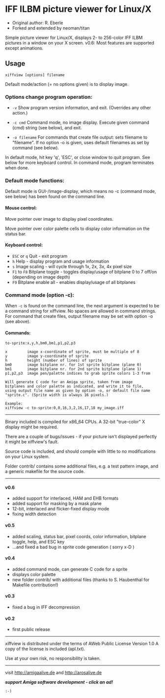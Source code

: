 # IFF ILBM picture viewer for Linux/X

- Original author: R. Eberle
- Forked and extended by neoman/titan

Simple picture viewer for Linux/X, displays 2- to 256-color
IFF ILBM pictures in a window on your X screen. v0.6: Most features are supported except animations.

## Usage

    xiffview [options] filename

Default mode/action (= no options given) is to display image.

### Options change program operation:

- `-v` Show program version information, and exit. (Overrides any other action.)

- `-c cmd` Command mode, no image display. Execute given command (cmd) string (see below), and exit.

- `-o filename` For commands that create file output: sets filename to "filename". If no option -o is given, uses default filenames as set by command (see below).

In default mode, hit key 'q', 'ESC', or close window to quit program.
See below for more keyboard control.
In command mode, program terminates when done.

### Default mode functions:

Default mode is GUI-/Image-display, which means no -c (command mode, see
    below) has been found on the command line.

#### Mouse control:

Move pointer over image to display pixel coordinates.

Move pointer over color palette cells to display color information
on the status bar.

#### Keyboard control:

- `ESC` or `q`      Quit - exit program
- `h`             Help - display program and usage information
- `s`             Image scaling - will cycle through 1x, 2x, 3x, 4x pixel size
- `F1` to `F8`      Bitplane toggle - toggles display/usage of bitplane 0 to 7
	              off/on (depending on image depth)
- `F9`            Bitplane enable all - enables display/usage of all bitplanes


### Command mode (option -c):

When `-c` is found on the command line, the next argument is expected to be a
command string for xiffview. No spaces are allowed in command strings. For
command that create files, output filename may be set with option -o (see above).

#### Commands:

`to-sprite:x,y,h,bm0,bm1,p1,p2,p3`

    x         image x-coordinate of sprite, must be multiple of 8
    y         image y-coordinate of sprite
    h         height (number of lines) of sprite
    bm0       image bitplane nr. for 1st sprite bitplane (plane 0)
    bm1       image bitplane nr. for 2nd sprite bitplane (plane 1)
    p1,p2,p3  image pen/palette indices to grab sprite colors 1-3 from

    Will generate C code for an Amiga sprite, taken from image
    bitplanes and color palette as indicated, and write it to file,
    using output file name as given by option -o, or default file name
    "sprite.c". (Sprite width is always 16 pixels.)

    Example:
    xiffview -c to-sprite:0,0,16,3,2,16,17,18 my_image.iff

---

Binary included is compiled for x86_64 CPUs.
A 32-bit "true-color" X display might be required.

There are a couple of bugs/issues - if your picture isn't
displayed perfectly it might be xiffview's fault.

Source code is included, and should compile with little to
no modifications on your Linux system.

Folder contrib/ contains some additional files, e.g. a test
pattern image, and a generic makefile for the source code.

---

#### v0.6
- added support for interlaced, HAM and EHB formats
- added support for masking by a mask plane
- 12-bit, interlaced and flicker-fixed display mode
- fixing width detection

#### v0.5
- added scaling, status bar, pixel coords, color information,  bitplane toggle, help, and ESC key
- ...and fixed a bad bug in sprite code generation ( sorry x-D )

#### v0.4
- added command mode, can generate C code for a sprite
- displays color palette
- new folder contrib/ with additional files (thanks to S. Haubenthal for Makefile contribution!)

#### v0.3
- fixed a bug in IFF decompression

#### v0.2
- first public release

---

xiffview is distributed under the terms of
AWeb Public License Version 1.0
A copy of the license is included (apl.txt).

Use at your own risk, no responsibility is taken.

---

visit http://amigaalive.de and http://arosalive.de

***support Amiga software development - click an ad!***

    :-)
